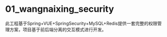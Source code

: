 # 01_wangnaixing_security
此工程基于Spring+VUE+SpringSecurity+MySQL+Redis提供一套完整的权限管理方案，项目基于前后端分离的交互模式进行开发。
